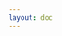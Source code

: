 ```yaml
---
layout: doc
---
```


<div style="width:100%;display:flex;align-items:center;flex-direction:column">
  <div v-if="!loaded" class="loading-info">
    <Loading2/>
  </div>
  <iframe id="outerPage" :src="pageLink" @load="iframeload" scrolling="auto" frameborder="0"   :style="frameStyle"></iframe>
</div>

<script setup>
import { useData } from 'vitepress'
import { ref, onMounted,reactive,watch } from 'vue'
import * as pages from './pages.ts'

const { site, theme, page, frontmatter,params } = useData()

const pageLink = ref(null)
const loaded = ref(false)
const frameStyle=reactive({
  opacity: 0,
  width:'100%',
  'min-width':'100%',
  'min-height':'200px',
})
console.log(params.value)
let title = params.value.title
let src = pages.findPageSrc(title)
console.log(`src=${src}`)
pageLink.value = src

function handleUrlClick(e){
  console.log(e)
  e.preventDefault()
  window.open(e.target.href,'_blank')
}

function handleAllInnerLinks(){
  const cIframe = document.getElementById("outerPage");
  let frameDoc = cIframe.contentWindow.document
  // console.log(frameDoc)
  let links =  Array.from(frameDoc.getElementsByTagName("a"))
  // console.log(links)
  links.forEach((link)=>{
    link.onclick = handleUrlClick
  })
}

watch(loaded,async(n,o)=>{
  console.log(`loaded=${loaded.value}`)
  frameStyle.opacity = 1
  handleAllInnerLinks()
})

onMounted(()=>{
  document.title=`${title}-共建人间天堂`
})

function iframeload() {
  setTimeout(() => {
        try {
          const cIframe = document.getElementById("outerPage");
          let aWindow = cIframe.contentWindow;
          let aWindowHeight =
            aWindow .document.documentElement.scrollHeight ||
            aWindow .document.body.scrollHeight;
      
          let doc = cIframe.contentDocument || cIframe.document;
          let cHeight = Math.max(
            doc.body.clientHeight,
            doc.documentElement.clientHeight
          );
          let sHeight = Math.max(
            doc.body. scrollHeight,
            doc.documentElement.scrollHeight
          );
          let lheight = Math.max(cHeight, sHeight);
          let finalHeight = Math.max(lheight, aWindowHeight );
          // this.iframeHeight = finalHeight + "px";
          let h = (finalHeight+50) + "px";//多加一点高度，免得出现纵向滚动条
          cIframe.height = h;
          console.log(`frame height=${h}`)
          loaded.value = true
        } catch (e) {
          //跨域获取不到
          console.log(e);
          throw new Error("自定义错误setIframeHeight Error");
        }
      }, 1500);
}
</script>

<style>

.loading-info {
  display:flex;
  width:100%;
  height:200px;
  align-items: center;
  justify-content: center;
  flex-direction:row
}


</style>
